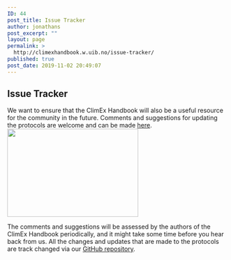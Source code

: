```yaml
---
ID: 44
post_title: Issue Tracker
author: jonathans
post_excerpt: ""
layout: page
permalink: >
  http://climexhandbook.w.uib.no/issue-tracker/
published: true
post_date: 2019-11-02 20:49:07
---
```

<h2>Issue Tracker</h2>
We want to ensure that the ClimEx Handbook will also be a useful resource for the community in the future. Comments and suggestions for updating the protocols are welcome and can be made <a href="https://github.com/ClimExHandbook/ClimExHandbook/issues">here</a>.<img class="size-medium wp-image-763 alignleft" src="http://climexhandbook.w.uib.no/files/2019/11/Bildschirmfoto-2019-11-14-um-11.17.11-300x202.png" alt="" width="300" height="202" />

The comments and suggestions will be assessed by the authors of the ClimEx Handbook periodically, and it might take some time before you hear back from us. All the changes and updates that are made to the protocols are track changed via our <a href="https://github.com/ClimExHandbook/ClimExHandbook">GitHub repository</a>.